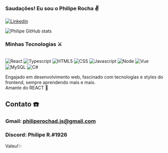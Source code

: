 ### Saudações! Eu sou o Philipe Rocha ✌️

[![Linkedin](https://img.shields.io/badge/LinkedIn-0077B5?style=for-the-badge&logo=linkedin&logoColor=white)](https://www.linkedin.com/in/philipe-rocha-0684021b2/)

![Philipe GitHub stats](https://github-readme-stats.vercel.app/api?username=PhilipeRocha&show_icons=true&theme=merko)

### Minhas Tecnologias ⚔️
<div style="display: inline-block"><br/>
    <img align="center" src="https://img.shields.io/badge/React-20232A?style=for-the-badge&logo=react&logoColor=61DAFB" alt="React">
    <img align="center" src="https://img.shields.io/badge/TypeScript-007ACC?style=for-the-badge&logo=typescript&logoColor=white" alt="Typescript">
    <img align="center" src="https://img.shields.io/badge/HTML5-E34F26?style=for-the-badge&logo=html5&logoColor=white" alt="HTML5">
    <img align="center" src="https://img.shields.io/badge/CSS-239120?&style=for-the-badge&logo=css3&logoColor=white" alt="CSS">
    <img align="center" src="https://img.shields.io/badge/JavaScript-F7DF1E?style=for-the-badge&logo=javascript&logoColor=black" alt="Javascript">
    <img align="center" src="https://img.shields.io/badge/Node.js-43853D?style=for-the-badge&logo=node.js&logoColor=white" alt="Node">
    <img align="center" src="https://img.shields.io/badge/Vue.js-35495E?style=for-the-badge&logo=vue.js&logoColor=4FC08D" alt="Vue">
    <img align="center" src="https://img.shields.io/badge/MySQL-00000F?style=for-the-badge&logo=mysql&logoColor=white" alt="MySQL">
    <img align="center" src="https://img.shields.io/badge/C%23-239120?style=for-the-badge&logo=c-sharp&logoColor=white" alt="C#">
</div><br />

Engajado em desenvolvimento web, fascinado com tecnologias e styles do frontend, sempre aprendendo mais e mais. <br/>
Amante do REACT 💚

## Contato ☎️

### Gmail: philiperochad.js@gmail.com
### Discord: Philipe R.#1926

Valeu!✨




